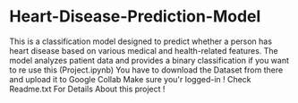 # Heart-Disease-Prediction-Model
This is a classification model designed to predict whether a person has heart disease based on various medical and health-related features. The model analyzes patient data and provides a binary classification
if you want to re use this (Project.ipynb) You have to download the Dataset from there and upload it to  Google Collab Make sure you'r logged-in ! Check Readme.txt For Details About this project !
